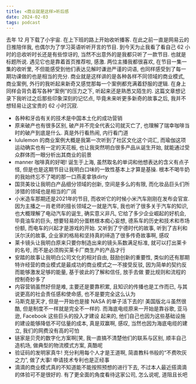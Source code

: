 ```yaml
---
title: <商业就是这样>听后感
date: 2024-02-03
tags: podcast
---
```


去年 12 月下载了小宇宙. 在上下班的路上开始收听播客. 在此之前一直是网易云的日推陪伴我, 也偶尔为了学习英语听听开言的节目. 到今天为止我看了看自己 62 小时的总收听时长还是有些惊讶的,
当然不出意外的是我都只听了一款节目. 也就是标题所说. 遇见它也是靠着首页推荐啦, 感激.
两位主播我都很喜欢, 在节目一集一集的收听里, 不但能感受到他们表达见解时谦逊严谨的词语, 也同样感受到了每一期功课做的也是相当的充分. 商业就是这样讲的是各种各样不同领域的商业模式, 商业案例,
外行的我听起来新奇又感觉那每一个案例都充满着舒服的逻辑. 在身上同样会背负着写各种“案例”的压力之下, 听起来还是熟悉又陌生的.
这篇文章想记录下我听过之后那些印象深刻的记忆点, 毕竟未来听更多新奇的故事之后, 我并不想轻易让这宝贵的 62 小时沉寂.
* 各种和牙齿有关的技术是中国本土化的成功营销
* 原来破产也有很多区别, 破产并不完全代表公司就灭亡了, 也理解了瑞幸咖啡当时的破产到底是什么. 真是外行看热闹, 内行看门道
* lululemon 的商业案例大概是我第一次听到了社区文化这个词汇, 而瑜伽这项运动确实也有一定的天花板, 也让我突然明白很多产品从诞生开始, 就能通过受众群体而一眼分析出其商业的前景
* manner 咖啡真的好喝! 诞生于上海, 虽然取名的单词和他想表达的含义有点子怪, 但是也是这期节目让我明白口味的一致性基本上才算是基操. 根本不喝牛奶的我始终忘不了喝的那一口燕麦拿铁dirty
* 国货美妆让我明白产品细分领域的创新, 空间是多么的有限, 而化妆品巨头们所涉猎的领域也是相当的广阔
* 小米造车那期还是2021年的节目, 而收听它的时候小米汽车刚刚在发布会官宣. 因为主播之一肖老师的擅长领域之一就是汽车, 我也听了很多关于汽车的知识, 也大概理解了电动汽车的诞生, 确实意义非凡,
它给了多少企业崛起的好机会, 毕竟油车的巨头, 想要轻易的分蛋糕根本痴心妄想, 德系车的历史和技术和市场份额, 而电车的兴起才是游戏的开始. 又听到了宁德时代的故事, 听到了吉利和沃尔沃的故事,
企业家的格局和坚持真的缔造了很多传奇故事啊, 感叹
* 莱卡镜头让我明白原来只要你制造出来的镜头系数满足标准, 就可以打出莱卡的名号, 而不是必须购买莱卡厂商生产的产品才行
* 安踏的故事让我明白公司文化的相对自由, 鼓励创新的重要性, 类似的还有那期特许经营的商业模式是最成功的商业模式之一不接受反驳, 因为简单的契约反而能够激发足够的能量, 基于彼此的了解和信任, 放手去做
要比规则和流程的控制奇妙多了
* 内容营销虽然好但是难, 主要还是要靠积累, 且知识的传播也是工作而已, 与其说更高的社会责任感和使命感, 也不是要完全这么认为
* 马斯克是天才, 但是一开始也是接 NASA 的单子活下去的! 美国版北斗虽然很酷, 但是制度不一样就是完全不一样的. 而海底电缆原来一开始是靠谷歌, 亚马逊, Facebook 这些巨头的投入才建设
起来的, 他们自己也因为这些基础设施的建设能够降低不可估量的成本, 真是双赢啊, 感叹, 当然也因为海底电缆的建立, 我们的网费没有高的可怕
* 链家是贝壳的数字化方案啊[笑, 我一直搞不清楚他们的联系与区别, 顺丰自己造机场, 做典型的物流模式方案, 真酷呢
* 验证码的发明家真牛! 充分利用每个人才是王道啊, 简直教科书般的“不费吹灰之力”, 做了大事! 申请技术专利也是正经事
* 滴滴的商业模式真的不知道能不能按照预想的进行下去, 不过本人最近搭滴滴的体验可不是很好的. 有了更全面的角度看待这家公司, 怎么说呢, 道阻且长吧

